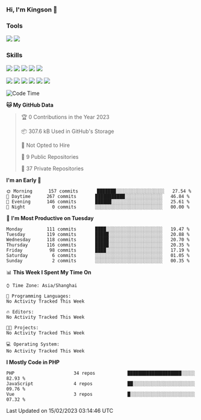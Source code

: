 ### Hi, I'm Kingson 👋

<!--
**Kingson-Zhang/Kingson-Zhang** is a ✨ _special_ ✨ repository because its `README.md` (this file) appears on your GitHub profile.

Here are some ideas to get you started:

- 🔭 I’m currently working on ...
- 🌱 I’m currently learning ...
- 👯 I’m looking to collaborate on ...
- 🤔 I’m looking for help with ...
- 💬 Ask me about ...
- 📫 How to reach me: ...
- 😄 Pronouns: ...
- ⚡ Fun fact: ...
-->

### Tools

[![](https://img.shields.io/badge/-POSTMAN-1D272B?style=flat-square&logo=POSTMAN&logoColor=FB6A3F)](https://www.postman.com/)
[![](https://img.shields.io/badge/-JETBRAINS-27282C?style=flat-square&logo=jetbrains&logoColor=080809)](https://www.jetbrains.com/)

### Skills

[![](https://img.shields.io/badge/-PHP-787BB2?style=flat-square&logo=PHP&logoColor=000000)](https://www.php.net/)
[![](https://img.shields.io/badge/-JavaScript-F7DF1E?style=flat-square&logo=JavaScript&logoColor=ffffff)](http://www.ecmascript.org/)
[![](https://img.shields.io/badge/-Markdown-black?style=flat-square&logo=markdown&logoColor=ffffff)](https://www.markdownguide.org/)
[![](https://img.shields.io/badge/-Python-2C5376?style=flat-square&logo=python&logoColor=FFFFFF)](https://www.python.org/)
[![](https://img.shields.io/badge/-TypeScript-3B78C4?style=flat-square&logo=typescript&logoColor=ffffff)](https://www.typescriptlang.org/)

[![](https://img.shields.io/badge/-Docker-2496ED?style=flat-square&logo=docker&logoColor=ffffff)](https://www.docker.com/)
[![](https://img.shields.io/badge/-Kubernetes-326CE5?style=flat-square&logo=kubernetes&logoColor=ffffff)](https://kubernetes.io/)
[![](https://img.shields.io/badge/-NGINX-269539?style=flat-square&logo=nginx&logoColor=ffffff)](https://nginx.org/)
[![](https://img.shields.io/badge/-GitHub%20Actions-2088FF?style=flat-square&logo=github-actions&logoColor=ffffff)](https://github.com/features/actions)
[![](https://img.shields.io/badge/-Linux-Fcc624?style=flat-square&logo=linux&logoColor=ffffff)](https://www.linux.org/)
[![](https://img.shields.io/badge/-MySQL-00000F?style=flat-square&logo=mysql&logoColor=white)](https://www.mysql.com/)

<!--START_SECTION:waka-->
![Code Time](http://img.shields.io/badge/Code%20Time-0%20secs-blue)

**🐱 My GitHub Data** 

> 🏆 0 Contributions in the Year 2023
 > 
> 📦 307.6 kB Used in GitHub's Storage 
 > 
> 🚫 Not Opted to Hire
 > 
> 📜 9 Public Repositories 
 > 
> 🔑 37 Private Repositories  
 > 
**I'm an Early 🐤** 

```text
🌞 Morning      157 commits       ███████░░░░░░░░░░░░░░░░░░   27.54 % 
🌆 Daytime      267 commits       ███████████░░░░░░░░░░░░░░   46.84 % 
🌃 Evening      146 commits       ██████░░░░░░░░░░░░░░░░░░░   25.61 % 
🌙 Night          0 commits       ░░░░░░░░░░░░░░░░░░░░░░░░░   00.00 % 

```
📅 **I'm Most Productive on Tuesday** 

```text
Monday         111 commits       ████░░░░░░░░░░░░░░░░░░░░░   19.47 % 
Tuesday        119 commits       █████░░░░░░░░░░░░░░░░░░░░   20.88 % 
Wednesday      118 commits       █████░░░░░░░░░░░░░░░░░░░░   20.70 % 
Thursday       116 commits       █████░░░░░░░░░░░░░░░░░░░░   20.35 % 
Friday          98 commits       ████░░░░░░░░░░░░░░░░░░░░░   17.19 % 
Saturday         6 commits       ░░░░░░░░░░░░░░░░░░░░░░░░░   01.05 % 
Sunday           2 commits       ░░░░░░░░░░░░░░░░░░░░░░░░░   00.35 % 

```


📊 **This Week I Spent My Time On** 

```text
⌚︎ Time Zone: Asia/Shanghai

💬 Programming Languages: 
No Activity Tracked This Week

🔥 Editors: 
No Activity Tracked This Week

🐱‍💻 Projects: 
No Activity Tracked This Week

💻 Operating System: 
No Activity Tracked This Week

```

**I Mostly Code in PHP** 

```text
PHP                      34 repos            ████████████████████░░░░░   82.93 % 
JavaScript               4 repos             ██░░░░░░░░░░░░░░░░░░░░░░░   09.76 % 
Vue                      3 repos             █░░░░░░░░░░░░░░░░░░░░░░░░   07.32 % 

```



 Last Updated on 15/02/2023 03:14:46 UTC
<!--END_SECTION:waka-->